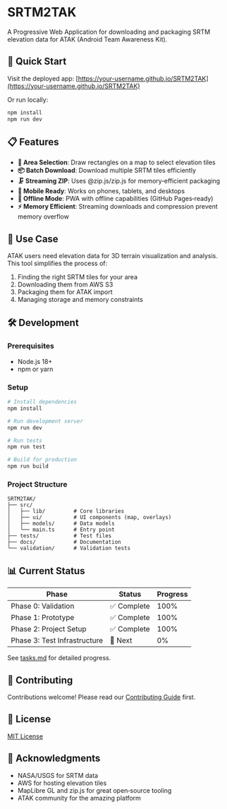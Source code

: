 # SRTM2TAK

A Progressive Web Application for downloading and packaging SRTM elevation data for ATAK (Android Team Awareness Kit).

## 🚀 Quick Start

Visit the deployed app: [https://your-username.github.io/SRTM2TAK](https://your-username.github.io/SRTM2TAK)

Or run locally:
```bash
npm install
npm run dev
```

## 📋 Features

- **📍 Area Selection**: Draw rectangles on a map to select elevation tiles
- **📦 Batch Download**: Download multiple SRTM tiles efficiently
- **🗜️ Streaming ZIP**: Uses @zip.js/zip.js for memory‑efficient packaging
- **📱 Mobile Ready**: Works on phones, tablets, and desktops
- **🔌 Offline Mode**: PWA with offline capabilities (GitHub Pages‑ready)
- **⚡ Memory Efficient**: Streaming downloads and compression prevent memory overflow

## 🎯 Use Case

ATAK users need elevation data for 3D terrain visualization and analysis. This tool simplifies the process of:
1. Finding the right SRTM tiles for your area
2. Downloading them from AWS S3
3. Packaging them for ATAK import
4. Managing storage and memory constraints

## 🛠️ Development

### Prerequisites
- Node.js 18+ 
- npm or yarn

### Setup
```bash
# Install dependencies
npm install

# Run development server
npm run dev

# Run tests
npm run test

# Build for production
npm run build
```

### Project Structure
```
SRTM2TAK/
├── src/
│   ├── lib/         # Core libraries
│   ├── ui/          # UI components (map, overlays)
│   ├── models/      # Data models
│   └── main.ts      # Entry point
├── tests/           # Test files
├── docs/            # Documentation
└── validation/      # Validation tests
```

## 📊 Current Status

| Phase | Status | Progress |
|-------|--------|----------|
| Phase 0: Validation | ✅ Complete | 100% |
| Phase 1: Prototype | ✅ Complete | 100% |
| Phase 2: Project Setup | ✅ Complete | 100% |
| Phase 3: Test Infrastructure | 📝 Next | 0% |

See [tasks.md](./specs/001-srtm2tak-the-idea/tasks.md) for detailed progress.

## 🤝 Contributing

Contributions welcome! Please read our [Contributing Guide](./CONTRIBUTING.md) first.

## 📄 License

[MIT License](./LICENSE)

## 🙏 Acknowledgments

- NASA/USGS for SRTM data
- AWS for hosting elevation tiles
- MapLibre GL and zip.js for great open‑source tooling
- ATAK community for the amazing platform
